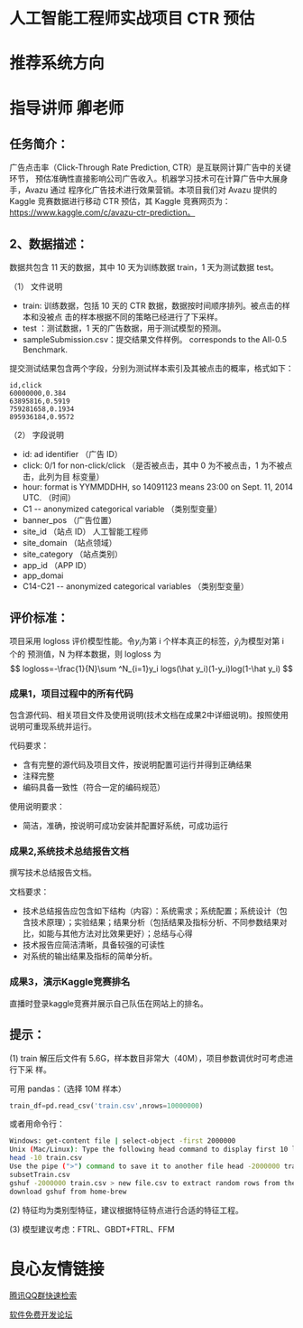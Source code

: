 # 人工智能工程师实战项目 CTR 预估

# 推荐系统方向

# 指导讲师 卿老师



## 任务简介：

 广告点击率（Click-Through Rate Prediction, CTR）是互联网计算广告中的关键环节， 预估准确性直接影响公司广告收入。机器学习技术可在计算广告中大展身手，Avazu 通过 程序化广告技术进行效果营销。本项目我们对 Avazu 提供的 Kaggle 竞赛数据进行移动 CTR 预估，其 Kaggle 竞赛网页为：https://www.kaggle.com/c/avazu-ctr-prediction。

## 2、数据描述：

 数据共包含 11 天的数据，其中 10 天为训练数据 train，1 天为测试数据 test。

（1） 文件说明

- train: 训练数据，包括 10 天的 CTR 数据，数据按时间顺序排列。被点击的样本和没被点 击的样本根据不同的策略已经进行了下采样。
- test ：测试数据，1 天的广告数据，用于测试模型的预测。
- sampleSubmission.csv：提交结果文件样例。 corresponds to the All-0.5 Benchmark.

提交测试结果包含两个字段，分别为测试样本索引及其被点击的概率，格式如下：

```
id,click
60000000,0.384
63895816,0.5919
759281658,0.1934
895936184,0.9572
```

（2） 字段说明

- id: ad identifier （广告 ID）
- click: 0/1 for non-click/click （是否被点击，其中 0 为不被点击，1 为不被点击，此列为目 标变量）
- hour: format is YYMMDDHH, so 14091123 means 23:00 on Sept. 11, 2014 UTC. （时间）
- C1 -- anonymized categorical variable （类别型变量）
- banner_pos （广告位置）
- site_id （站点 ID） 人工智能工程师
- site_domain （站点领域）
- site_category （站点类别）
- app_id （APP ID）
- app_domai
- C14-C21 -- anonymized categorical variables （类别型变量）

## 评价标准：

项目采用 logloss 评价模型性能。令$y_i$为第 i 个样本真正的标签，$\hat y_i$为模型对第 i 个的
预测值，N 为样本数据，则 logloss 为
$$
logloss=-\frac{1}{N}\sum ^N_{i=1}y_i logs(\hat y_i)(1-y_i)log(1-\hat y_i)
$$

### 成果1，项目过程中的所有代码

   包含源代码、相关项目文件及使用说明(技术文档在成果2中详细说明)。按照使用说明可重现系统并运行。

   代码要求：

- 含有完整的源代码及项目文件，按说明配置可运行并得到正确结果
- 注释完整
- 编码具备一致性（符合一定的编码规范）

使用说明要求：
- 简洁，准确，按说明可成功安装并配置好系统，可成功运行

    
### 成果2,系统技术总结报告文档

   撰写技术总结报告文档。

   文档要求：

- 技术总结报告应包含如下结构（内容）：系统需求；系统配置；系统设计（包含技术原理）；实验结果；结果分析（包括结果及指标分析、不同参数结果对比，如能与其他方法对比效果更好）；总结与心得
- 技术报告应简洁清晰，具备较强的可读性
- 对系统的输出结果及指标的简单分析。

### 成果3，演示Kaggle竞赛排名

直播时登录kaggle竞赛并展示自己队伍在网站上的排名。



## 提示：

(1) train 解压后文件有 5.6G，样本数目非常大（40M），项目参数调优时可考虑进行下采 样。

可用 pandas：（选择 10M 样本）

```python
train_df=pd.read_csv('train.csv',nrows=10000000) 
```

或者用命令行：

```sh
Windows: get-content file | select-object -first 2000000
Unix (Mac/Linux): Type the following head command to display first 10 lines of the file :
head -10 train.csv
Use the pipe (">") command to save it to another file head -2000000 train.csv >
subsetTrain.csv
gshuf -2000000 train.csv > new file.csv to extract random rows from the data and can
download gshuf from home-brew
```

(2) 特征均为类别型特征，建议根据特征特点进行合适的特征工程。

 (3) 模型建议考虑：FTRL、GBDT+FTRL、FFM






 # 良心友情链接

[腾讯QQ群快速检索](http://u.720life.cn/s/8cf73f7c)

[软件免费开发论坛](http://u.720life.cn/s/bbb01dc0)